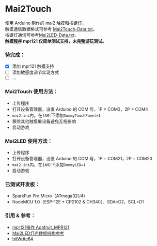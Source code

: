 # Mai2Touch
使用 Arduino 制作的 mai2 触摸和按键灯。  
触摸通信数据格式可参考 [Mai2Touch-Data.txt](Mai2Touch-Data.txt)。  
按键灯通信可参考[Mai2LED-Data.txt](Mai2LED/Mai2LED-Data.txt)。  
**触摸程序 mpr121 仅简单测试支持，未完整游玩测试。**

### 待完成：  
- [x] 添加 mpr121 触摸支持
- [ ] 添加敏感度调节实现方式
- [ ] ...

### Mai2Touch 使用方法：  
- 上传程序
- 打开设备管理器，设置 Arduino 的 COM 号，1P = COM3，2P = COM4
- `mai2.ini`内，在`[AM]`下添加`DummyTouchPanel=1`
- 移除其他触摸屏设备避免互相影响
- 启动游戏

### Mai2LED 使用方法：  
- 上传程序
- 打开设备管理器，设置 Arduino 的 COM 号，1P = COM21，2P = COM23
- `mai2.ini`内，在`[AM]`下添加`DummyLED=1`
- 启动游戏

### 已测试开发板：
- SparkFun Pro Micro（ATmega32U4）
- NodeMCU 1.0（ESP-12E + CP2102 & CH340），SDA=D2，SCL=D1

### 引用 & 参考：
- [mpr121操作 Adafruit_MPR121](https://github.com/adafruit/Adafruit_MPR121)
- [Mai2LED灯光数据结构参考](https://github.com/xiaopeng12138/MaiDXR/blob/6bb6d50c359bd7a7d8de964e3fed06a3e218e37e/Assets/Scripts/LedSerial.cs)
- [bitWrite64](https://forum.arduino.cc/t/bitset-only-sets-bits-from-0-to-31-previously-to-15/193385/5)
